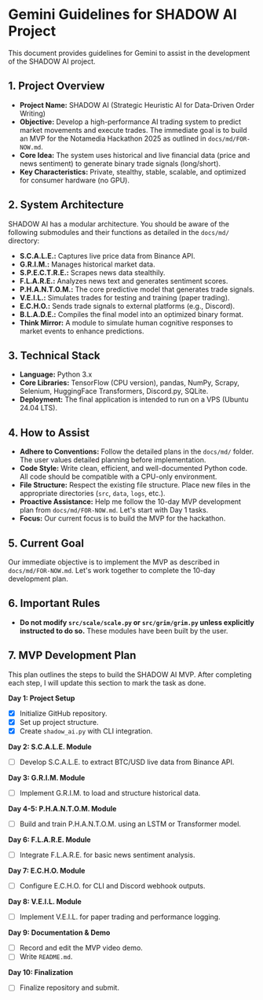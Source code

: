 # Gemini Guidelines for SHADOW AI Project

This document provides guidelines for Gemini to assist in the development of the SHADOW AI project.

## 1. Project Overview

- **Project Name:** SHADOW AI (Strategic Heuristic AI for Data-Driven Order Writing)
- **Objective:** Develop a high-performance AI trading system to predict market movements and execute trades. The immediate goal is to build an MVP for the Notamedia Hackathon 2025 as outlined in `docs/md/FOR-NOW.md`.
- **Core Idea:** The system uses historical and live financial data (price and news sentiment) to generate binary trade signals (long/short).
- **Key Characteristics:** Private, stealthy, stable, scalable, and optimized for consumer hardware (no GPU).

## 2. System Architecture

SHADOW AI has a modular architecture. You should be aware of the following submodules and their functions as detailed in the `docs/md/` directory:

- **S.C.A.L.E.:** Captures live price data from Binance API.
- **G.R.I.M.:** Manages historical market data.
- **S.P.E.C.T.R.E.:** Scrapes news data stealthily.
- **F.L.A.R.E.:** Analyzes news text and generates sentiment scores.
- **P.H.A.N.T.O.M.:** The core predictive model that generates trade signals.
- **V.E.I.L.:** Simulates trades for testing and training (paper trading).
- **E.C.H.O.:** Sends trade signals to external platforms (e.g., Discord).
- **B.L.A.D.E.:** Compiles the final model into an optimized binary format.
- **Think Mirror:** A module to simulate human cognitive responses to market events to enhance predictions.

## 3. Technical Stack

- **Language:** Python 3.x
- **Core Libraries:** TensorFlow (CPU version), pandas, NumPy, Scrapy, Selenium, HuggingFace Transformers, Discord.py, SQLite.
- **Deployment:** The final application is intended to run on a VPS (Ubuntu 24.04 LTS).

## 4. How to Assist

- **Adhere to Conventions:** Follow the detailed plans in the `docs/md/` folder. The user values detailed planning before implementation.
- **Code Style:** Write clean, efficient, and well-documented Python code. All code should be compatible with a CPU-only environment.
- **File Structure:** Respect the existing file structure. Place new files in the appropriate directories (`src`, `data`, `logs`, etc.).
- **Proactive Assistance:** Help me follow the 10-day MVP development plan from `docs/md/FOR-NOW.md`. Let's start with Day 1 tasks.
- **Focus:** Our current focus is to build the MVP for the hackathon.

## 5. Current Goal

Our immediate objective is to implement the MVP as described in `docs/md/FOR-NOW.md`. Let's work together to complete the 10-day development plan.

## 6. Important Rules

- **Do not modify `src/scale/scale.py` or `src/grim/grim.py` unless explicitly instructed to do so.** These modules have been built by the user.

## 7. MVP Development Plan

This plan outlines the steps to build the SHADOW AI MVP. After completing each step, I will update this section to mark the task as done.

**Day 1: Project Setup**
- [X] Initialize GitHub repository.
- [X] Set up project structure.
- [X] Create `shadow_ai.py` with CLI integration.

**Day 2: S.C.A.L.E. Module**
- [ ] Develop S.C.A.L.E. to extract BTC/USD live data from Binance API.

**Day 3: G.R.I.M. Module**
- [ ] Implement G.R.I.M. to load and structure historical data.

**Day 4-5: P.H.A.N.T.O.M. Module**
- [ ] Build and train P.H.A.N.T.O.M. using an LSTM or Transformer model.

**Day 6: F.L.A.R.E. Module**
- [ ] Integrate F.L.A.R.E. for basic news sentiment analysis.

**Day 7: E.C.H.O. Module**
- [ ] Configure E.C.H.O. for CLI and Discord webhook outputs.

**Day 8: V.E.I.L. Module**
- [ ] Implement V.E.I.L. for paper trading and performance logging.

**Day 9: Documentation & Demo**
- [ ] Record and edit the MVP video demo.
- [ ] Write `README.md`.

**Day 10: Finalization**
- [ ] Finalize repository and submit.
